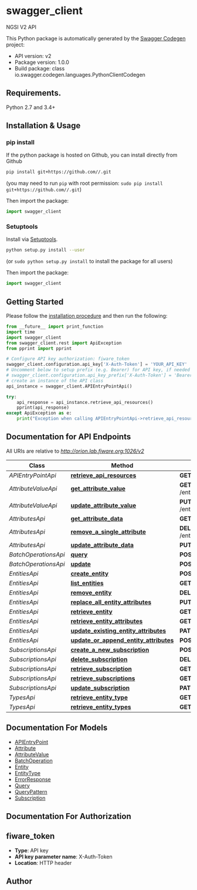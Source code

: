 # swagger_client
NGSI V2 API

This Python package is automatically generated by the [Swagger Codegen](https://github.com/swagger-api/swagger-codegen) project:

- API version: v2
- Package version: 1.0.0
- Build package: class io.swagger.codegen.languages.PythonClientCodegen

## Requirements.

Python 2.7 and 3.4+

## Installation & Usage
### pip install

If the python package is hosted on Github, you can install directly from Github

```sh
pip install git+https://github.com//.git
```
(you may need to run `pip` with root permission: `sudo pip install git+https://github.com//.git`)

Then import the package:
```python
import swagger_client 
```

### Setuptools

Install via [Setuptools](http://pypi.python.org/pypi/setuptools).

```sh
python setup.py install --user
```
(or `sudo python setup.py install` to install the package for all users)

Then import the package:
```python
import swagger_client
```

## Getting Started

Please follow the [installation procedure](#installation--usage) and then run the following:

```python
from __future__ import print_function
import time
import swagger_client
from swagger_client.rest import ApiException
from pprint import pprint

# Configure API key authorization: fiware_token
swagger_client.configuration.api_key['X-Auth-Token'] = 'YOUR_API_KEY'
# Uncomment below to setup prefix (e.g. Bearer) for API key, if needed
# swagger_client.configuration.api_key_prefix['X-Auth-Token'] = 'Bearer'
# create an instance of the API class
api_instance = swagger_client.APIEntryPointApi()

try:
    api_response = api_instance.retrieve_api_resources()
    pprint(api_response)
except ApiException as e:
    print("Exception when calling APIEntryPointApi->retrieve_api_resources: %s\n" % e)

```

## Documentation for API Endpoints

All URIs are relative to *http://orion.lab.fiware.org:1026/v2*

Class | Method | HTTP request | Description
------------ | ------------- | ------------- | -------------
*APIEntryPointApi* | [**retrieve_api_resources**](docs/APIEntryPointApi.md#retrieve_api_resources) | **GET** / | 
*AttributeValueApi* | [**get_attribute_value**](docs/AttributeValueApi.md#get_attribute_value) | **GET** /entities/{entityId}/attrs/{attrName}/value | 
*AttributeValueApi* | [**update_attribute_value**](docs/AttributeValueApi.md#update_attribute_value) | **PUT** /entities/{entityId}/attrs/{attrName}/value | 
*AttributesApi* | [**get_attribute_data**](docs/AttributesApi.md#get_attribute_data) | **GET** /entities/{entityId}/attrs/{attrName} | 
*AttributesApi* | [**remove_a_single_attribute**](docs/AttributesApi.md#remove_a_single_attribute) | **DELETE** /entities/{entityId}/attrs/{attrName} | 
*AttributesApi* | [**update_attribute_data**](docs/AttributesApi.md#update_attribute_data) | **PUT** /entities/{entityId}/attrs/{attrName} | 
*BatchOperationsApi* | [**query**](docs/BatchOperationsApi.md#query) | **POST** /op/query | 
*BatchOperationsApi* | [**update**](docs/BatchOperationsApi.md#update) | **POST** /op/update | 
*EntitiesApi* | [**create_entity**](docs/EntitiesApi.md#create_entity) | **POST** /entities | 
*EntitiesApi* | [**list_entities**](docs/EntitiesApi.md#list_entities) | **GET** /entities | 
*EntitiesApi* | [**remove_entity**](docs/EntitiesApi.md#remove_entity) | **DELETE** /entities/{entityId} | 
*EntitiesApi* | [**replace_all_entity_attributes**](docs/EntitiesApi.md#replace_all_entity_attributes) | **PUT** /entities/{entityId}/attrs | 
*EntitiesApi* | [**retrieve_entity**](docs/EntitiesApi.md#retrieve_entity) | **GET** /entities/{entityId} | 
*EntitiesApi* | [**retrieve_entity_attributes**](docs/EntitiesApi.md#retrieve_entity_attributes) | **GET** /entities/{entityId}/attrs | 
*EntitiesApi* | [**update_existing_entity_attributes**](docs/EntitiesApi.md#update_existing_entity_attributes) | **PATCH** /entities/{entityId}/attrs | 
*EntitiesApi* | [**update_or_append_entity_attributes**](docs/EntitiesApi.md#update_or_append_entity_attributes) | **POST** /entities/{entityId}/attrs | 
*SubscriptionsApi* | [**create_a_new_subscription**](docs/SubscriptionsApi.md#create_a_new_subscription) | **POST** /subscriptions | 
*SubscriptionsApi* | [**delete_subscription**](docs/SubscriptionsApi.md#delete_subscription) | **DELETE** /subscriptions/{subscriptionId} | 
*SubscriptionsApi* | [**retrieve_subscription**](docs/SubscriptionsApi.md#retrieve_subscription) | **GET** /subscriptions/{subscriptionId} | 
*SubscriptionsApi* | [**retrieve_subscriptions**](docs/SubscriptionsApi.md#retrieve_subscriptions) | **GET** /subscriptions | 
*SubscriptionsApi* | [**update_subscription**](docs/SubscriptionsApi.md#update_subscription) | **PATCH** /subscriptions/{subscriptionId} | 
*TypesApi* | [**retrieve_entity_type**](docs/TypesApi.md#retrieve_entity_type) | **GET** /types/{entityType} | 
*TypesApi* | [**retrieve_entity_types**](docs/TypesApi.md#retrieve_entity_types) | **GET** /types/ | 


## Documentation For Models

 - [APIEntryPoint](docs/APIEntryPoint.md)
 - [Attribute](docs/Attribute.md)
 - [AttributeValue](docs/AttributeValue.md)
 - [BatchOperation](docs/BatchOperation.md)
 - [Entity](docs/Entity.md)
 - [EntityType](docs/EntityType.md)
 - [ErrorResponse](docs/ErrorResponse.md)
 - [Query](docs/Query.md)
 - [QueryPattern](docs/QueryPattern.md)
 - [Subscription](docs/Subscription.md)


## Documentation For Authorization


## fiware_token

- **Type**: API key
- **API key parameter name**: X-Auth-Token
- **Location**: HTTP header


## Author



